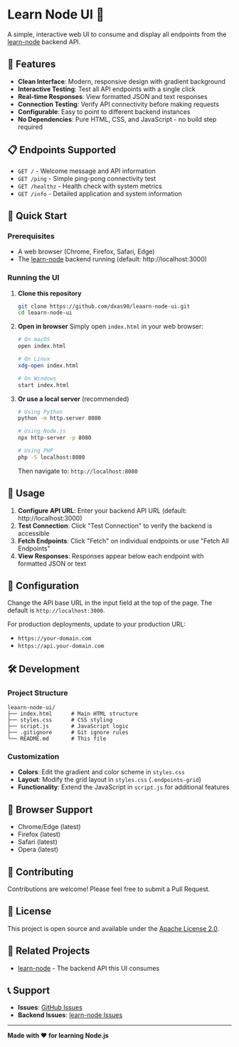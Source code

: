 # Learn Node UI 🚀

A simple, interactive web UI to consume and display all endpoints from the [learn-node](https://github.com/dxas90/learn-node) backend API.

## 🌟 Features

- **Clean Interface**: Modern, responsive design with gradient background
- **Interactive Testing**: Test all API endpoints with a single click
- **Real-time Responses**: View formatted JSON and text responses
- **Connection Testing**: Verify API connectivity before making requests
- **Configurable**: Easy to point to different backend instances
- **No Dependencies**: Pure HTML, CSS, and JavaScript - no build step required

## 📋 Endpoints Supported

- `GET /` - Welcome message and API information
- `GET /ping` - Simple ping-pong connectivity test
- `GET /healthz` - Health check with system metrics
- `GET /info` - Detailed application and system information

## 🚀 Quick Start

### Prerequisites

- A web browser (Chrome, Firefox, Safari, Edge)
- The [learn-node](https://github.com/dxas90/learn-node) backend running (default: http://localhost:3000)

### Running the UI

1. **Clone this repository**
   ```bash
   git clone https://github.com/dxas90/leaarn-node-ui.git
   cd leaarn-node-ui
   ```

2. **Open in browser**
   Simply open `index.html` in your web browser:
   ```bash
   # On macOS
   open index.html
   
   # On Linux
   xdg-open index.html
   
   # On Windows
   start index.html
   ```

3. **Or use a local server** (recommended)
   ```bash
   # Using Python
   python -m http.server 8080
   
   # Using Node.js
   npx http-server -p 8080
   
   # Using PHP
   php -S localhost:8080
   ```
   
   Then navigate to: `http://localhost:8080`

## 🎯 Usage

1. **Configure API URL**: Enter your backend API URL (default: http://localhost:3000)
2. **Test Connection**: Click "Test Connection" to verify the backend is accessible
3. **Fetch Endpoints**: Click "Fetch" on individual endpoints or use "Fetch All Endpoints"
4. **View Responses**: Responses appear below each endpoint with formatted JSON or text

## 🔧 Configuration

Change the API base URL in the input field at the top of the page. The default is `http://localhost:3000`.

For production deployments, update to your production URL:
- `https://your-domain.com`
- `https://api.your-domain.com`

## 🛠️ Development

### Project Structure

```
leaarn-node-ui/
├── index.html      # Main HTML structure
├── styles.css      # CSS styling
├── script.js       # JavaScript logic
├── .gitignore      # Git ignore rules
└── README.md       # This file
```

### Customization

- **Colors**: Edit the gradient and color scheme in `styles.css`
- **Layout**: Modify the grid layout in `styles.css` (`.endpoints-grid`)
- **Functionality**: Extend the JavaScript in `script.js` for additional features

## 📱 Browser Support

- Chrome/Edge (latest)
- Firefox (latest)
- Safari (latest)
- Opera (latest)

## 🤝 Contributing

Contributions are welcome! Please feel free to submit a Pull Request.

## 📄 License

This project is open source and available under the [Apache License 2.0](LICENSE).

## 🔗 Related Projects

- [learn-node](https://github.com/dxas90/learn-node) - The backend API this UI consumes

## 📞 Support

- **Issues**: [GitHub Issues](https://github.com/dxas90/leaarn-node-ui/issues)
- **Backend Issues**: [learn-node Issues](https://github.com/dxas90/learn-node/issues)

---

**Made with ❤️ for learning Node.js**